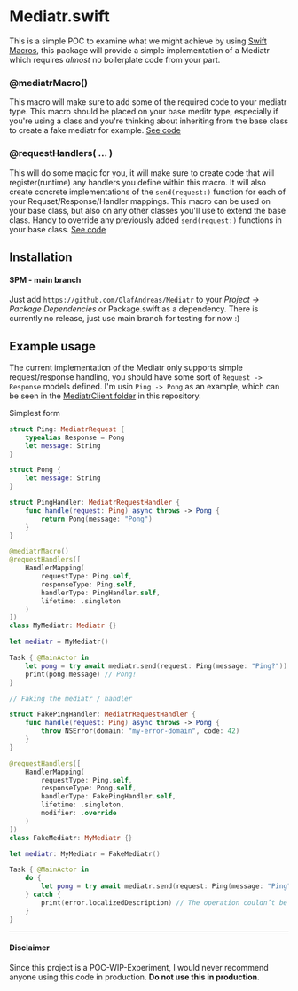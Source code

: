 # Mediatr.swift

This is a simple POC to examine what we might achieve by using [Swift Macros](https://developer.apple.com/documentation/swift/macros), this package will provide a simple implementation of a Mediatr which requires *almost* no boilerplate code from your part.

### @mediatrMacro()
This macro will make sure to add some of the required code to your mediatr type. This macro should be placed on your base meditr type, especially if you're using a class and you're thinking about inheriting from the base class to create a fake mediatr for example.
[See code](https://github.com/OlafAndreas/Mediatr/blob/main/Sources/MediatrMacros/MediatrMacro.swift)

### @requestHandlers( ... )
This will do some magic for you, it will make sure to create code that will register(runtime) any handlers you define within this macro. It will also create concrete implementations of the `send(request:)` function for each of your Requset/Response/Handler mappings. This macro can be used on your base class, but also on any other classes you'll use to extend the base class. Handy to override any previously added `send(request:)` functions in your base class.
[See code](https://github.com/OlafAndreas/Mediatr/blob/main/Sources/MediatrMacros/RequestHandlerMacro.swift)

## Installation

#### SPM - main branch
Just add `https://github.com/OlafAndreas/Mediatr` to your *Project -> Package Dependencies* or Package.swift as a dependency.
There is currently no release, just use main branch for testing for now :)


## Example usage

The current implementation of the Mediatr only supports simple request/response handling, you should have some sort of `Request -> Response` models defined. I'm usin `Ping -> Pong` as an example, which can be seen in the [MediatrClient folder](https://github.com/OlafAndreas/Mediatr/tree/main/Sources/MediatrClient) in this repository.

Simplest form
```swift
struct Ping: MediatrRequest {
	typealias Response = Pong
	let message: String
}

struct Pong {
	let message: String
}

struct PingHandler: MediatrRequestHandler {
	func handle(request: Ping) async throws -> Pong {
		return Pong(message: "Pong")
	}
}

@mediatrMacro()
@requestHandlers([
	HandlerMapping(
		requestType: Ping.self, 
		responseType: Ping.self, 
		handlerType: PingHandler.self, 
		lifetime: .singleton
	)
])
class MyMediatr: Mediatr {}

let mediatr = MyMediatr()

Task { @MainActor in
	let pong = try await mediatr.send(request: Ping(message: "Ping?"))
	print(pong.message) // Pong!
}

// Faking the mediatr / handler

struct FakePingHandler: MediatrRequestHandler {
	func handle(request: Ping) async throws -> Pong {
		throw NSError(domain: "my-error-domain", code: 42)
	}
}

@requestHandlers([
	HandlerMapping(
		requestType: Ping.self, 
		responseType: Pong.self, 
		handlerType: FakePingHandler.self, 
		lifetime: .singleton,
		modifier: .override
	)
])
class FakeMediatr: MyMediatr {}

let mediatr: MyMediatr = FakeMediatr()

Task { @MainActor in
	do {
		let pong = try await mediatr.send(request: Ping(message: "Ping?"))
	} catch {
		print(error.localizedDescription) // The operation couldn’t be completed. (my-error-domain error 42.)
	}
}
```
----
#### Disclaimer
Since this project is a POC-WIP-Experiment, I would never recommend anyone using this code in production. **Do not use this in production**.
